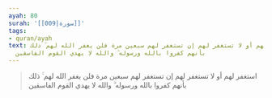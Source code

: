 ```yaml
---
ayah: 80
surah: '[[009|سورة]]'
tags:
- quran/ayah
text: استغفر لهم أو لا تستغفر لهم إن تستغفر لهم سبعين مرة فلن يغفر الله لهم ۚ ذلك
  بأنهم كفروا بالله ورسوله ۗ والله لا يهدي القوم الفاسقين
---
```

> استغفر لهم أو لا تستغفر لهم إن تستغفر لهم سبعين مرة فلن يغفر الله لهم ۚ ذلك بأنهم كفروا بالله ورسوله ۗ والله لا يهدي القوم الفاسقين

